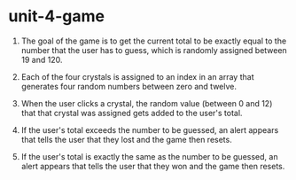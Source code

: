 # unit-4-game

1. The goal of the game is to get the current total to be exactly equal to the number that the user has 
to guess, which is randomly assigned between 19 and 120.

2. Each of the four crystals is assigned to an index in an array that generates four random numbers
between zero and twelve. 

3. When the user clicks a crystal, the random value (between 0 and 12) that that crystal was assigned gets added to the user's total.

4. If the user's total exceeds the number to be guessed, an alert appears that tells the user that they lost and the game then resets.

5. If the user's total is exactly the same as the number to be guessed, an alert appears that tells the user that they won and the game then resets.